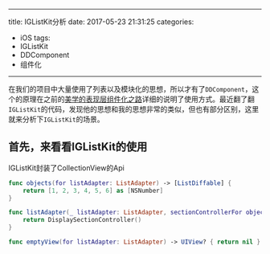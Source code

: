  ---
title: IGListKit分析
date: 2017-05-23 21:31:25
categories:
- iOS
tags:
- IGListKit
- DDComponent
- 组件化
---

在我们的项目中大量使用了列表以及模块化的思想，所以才有了`DDComponent`，这个的原理在之前的[美学的表现层组件化之路](/2017/04/09/2017-04-09-美学的表现层组件化之路/)详细的说明了使用方式。最近翻了翻`IGListKit`的代码，发现他的思想和我的思想非常的类似，但也有部分区别，这里就来分析下`IGListKit`的场景。

<!--more-->

## 首先，来看看IGListKit的使用

IGListKit封装了CollectionView的Api

```swift
func objects(for listAdapter: ListAdapter) -> [ListDiffable] {
    return [1, 2, 3, 4, 5, 6] as [NSNumber]
}

func listAdapter(_ listAdapter: ListAdapter, sectionControllerFor object: Any) -> ListSectionController {
    return DisplaySectionController()
}

func emptyView(for listAdapter: ListAdapter) -> UIView? { return nil }
```
